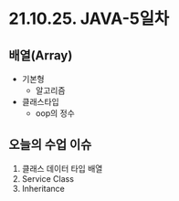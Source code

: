 # 21.10.25. JAVA-5일차

## 배열(Array)

* 기본형
  * 알고리즘
* 클래스타입
  * oop의 정수

## 오늘의 수업 이슈

1. 클래스 데이터 타입 배열
2. Service Class
3. Inheritance

